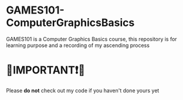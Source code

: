 # GAMES101-ComputerGraphicsBasics
GAMES101 is a Computer Graphics Basics course, this repository is for learning purpose and a recording of my ascending process

# 🔴IMPORTANT❗🔴
Please **do not** check out my code if you haven't done yours yet
